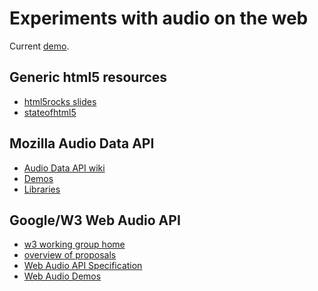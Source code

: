 Experiments with audio on the web
=================================

Current [demo](http://jzaefferer.github.com/webaudio/).

Generic html5 resources
-----------------------
* [html5rocks slides](http://slides.html5rocks.com/)
* [stateofhtml5](http://stateofhtml5.appspot.com/)

Mozilla Audio Data API
---------------------
* [Audio Data API wiki](https://wiki.mozilla.org/Audio_Data_API)
* [Demos](https://wiki.mozilla.org/Audio_Data_API#Working_Audio_Data_Demos)
* [Libraries](https://wiki.mozilla.org/Audio_Data_API#JavaScript_Audio_Libraries)

Google/W3 Web Audio API
-------------------------------
* [w3 working group home](http://www.w3.org/2011/audio/)
* [overview of proposals](http://www.w3.org/2011/audio/wiki/PubStatus)
* [Web Audio API Specification](https://dvcs.w3.org/hg/audio/raw-file/tip/webaudio/specification.html)
* [Web Audio Demos](http://chromium.googlecode.com/svn/trunk/samples/audio/index.html)
